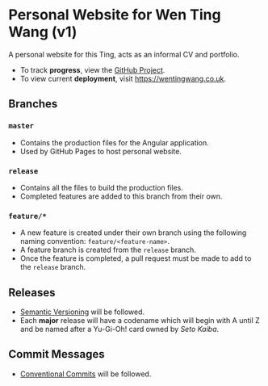 # Personal Website for Wen Ting Wang (v1)

A personal website for this Ting, acts as an informal CV and portfolio.

- To track **progress**, view the [GitHub Project](https://github.com/chubberlisk/chubberlisk.github.io/projects/2).
- To view current **deployment**, visit https://wentingwang.co.uk.

## Branches

### `master`
- Contains the production files for the Angular application.
- Used by GitHub Pages to host personal website.

### `release`
- Contains all the files to build the production files.
- Completed features are added to this branch from their own.

### `feature/*`
- A new feature is created under their own branch using the following naming
  convention: `feature/<feature-name>`.
- A feature branch is created from the `release` branch.
- Once the feature is completed, a pull request must be made to add to the
  `release` branch.

## Releases
- [Semantic Versioning](https://semver.org/) will be followed.
- Each **major** release will have a codename which will begin with A until Z and be named after a Yu-Gi-Oh! card owned by _Seto Kaiba_.

## Commit Messages
- [Conventional Commits](https://www.conventionalcommits.org/en/v1.0.0-beta.2/) will be followed.
